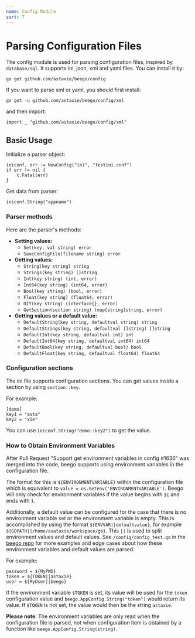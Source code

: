```yaml
---
name: Config Module
sort: 7
---
```


# Parsing Configuration Files

The config module is used for parsing configuration files, inspired by `database/sql`. It supports ini, json, xml and yaml files. You can install it by:

	go get github.com/astaxie/beego/config

If you want to parse xml or yaml, you should first install:

	go get -u github.com/astaxie/beego/config/xml

and then import:

	import _ "github.com/astaxie/beego/config/xml"

## Basic Usage

Initialize a parser object:

	iniconf, err := NewConfig("ini", "testini.conf")
	if err != nil {
		t.Fatal(err)
	}

Get data from parser:

	iniconf.String("appname")

### Parser methods

Here are the parser's methods:

* **Setting values:**
	* `Set(key, val string) error`
	* `SaveConfigFile(filename string) error`
* **Getting values:**
	* `String(key string) string`
	* `Strings(key string) []string`
	* `Int(key string) (int, error)`
	* `Int64(key string) (int64, error)`
	* `Bool(key string) (bool, error)`
	* `Float(key string) (float64, error)`
	* `DIY(key string) (interface{}, error)`
	* `GetSection(section string) (map[string]string, error)`
* **Getting values or a default value:**
	* `DefaultString(key string, defaultval string) string`
	* `DefaultStrings(key string, defaultval []string) []string`
	* `DefaultInt(key string, defaultval int) int`
	* `DefaultInt64(key string, defaultval int64) int64`
	* `DefaultBool(key string, defaultval bool) bool`
	* `DefaultFloat(key string, defaultval float64) float64`

### Configuration sections

The ini file supports configuration sections. You can get values inside a section by using `section::key`.

For example:

	[demo]
	key1 = "asta"
	key2 = "xie"

You can use `iniconf.String("demo::key2")` to get the value.

### How to Obtain Environment Variables

After Pull Request "Support get environment variables in config #1636" was merged into the code, beego supports using environment variables in the configuration file.

The format for this is `${ENVIRONMENTVARIABLE}` within the configuration file which is equivalent to `value = os.Getenv('ENVIRONMENTVARIABLE')`. Beego will only check for environment variables if the value begins with `${` and ends with `}`.

Additionally, a default value can be configured for the case that there is no environment variable set or the environment variable is empty. This is accomplished by using the format `${ENVVAR||defaultvalue}`, for example `${GOPATH||/home/asataxie/workspace/go}`. This `||` is used to split environment values and default values. See `/config/config_test.go` in the [beego repo](https://github.com/astaxie/beego) for more examples and edge cases about how these environment variables and default values are parsed.

For example:

	password = ${MyPWD}
	token = ${TOKEN||astaxie}
	user = ${MyUser||beego}

If the environment variable `$TOKEN` is set, its value will be used for the `token` configuration value and `beego.AppConfig.String("token")` would return its value. If `$TOKEN` is not set, the value would then be the string `astaxie`.

**Please note**: The environment variables are only read when the configuration file is parsed, not when configuration item is obtained by a function like `beego.AppConfig.String(string)`.
